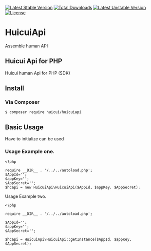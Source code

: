 [![Latest Stable Version](https://poser.pugx.org/huicui/huicuiapi/v/stable)](https://packagist.org/packages/huicui/huicuiapi)
[![Total Downloads](https://poser.pugx.org/huicui/huicuiapi/downloads)](https://packagist.org/packages/huicui/huicuiapi)
[![Latest Unstable Version](https://poser.pugx.org/huicui/huicuiapi/v/unstable)](https://packagist.org/packages/huicui/huicuiapi)
[![License](https://poser.pugx.org/huicui/huicuiapi/license)](https://packagist.org/packages/huicui/huicuiapi)


# HuicuiApi

Assemble human API

## Huicui Api for PHP

Huicui human Api for PHP (SDK) 

## Install

### Via Composer
```
$ composer require huicui/huicuiapi
```
    
    
## Basic Usage

Have to initialize can be used

### Usage Example one.

```
<?php

require __DIR__ . '/../../autoload.php';
$AppId='';
$appKey='';
$AppSecret='';
$hcapi = new HuicuiApi\HuicuiApi($AppId, $appKey, $AppSecret);

```

Usage Example two.

```
<?php

require __DIR__ . '/../../autoload.php';

$AppId='';
$appKey='';
$AppSecret='';

$hcapi = HuicuiApi\HuicuiApi::getInstance($AppId, $appKey, $AppSecret);

```